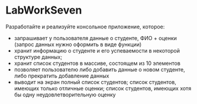 # LabWorkSeven
Разработайте и реализуйте консольное приложение, которое:
- запрашивает у пользователя данные о студенте, ФИО + оценки (запрос данных нужно оформить в виде функции)
- хранит информацию о студенте и его успеваемости в некоторой структуре данных;
- хранит список студентов в массиве, состоящем из 10 элементов
- позволяет пользователю либо добавить данные о новом студенте, либо прекратить добавление данных
- выводит на экран полный список студентов; список студентов, имеющих только отличные оценки; список студентов, имеющих хотя бы одну неудовлетворительную оценку
